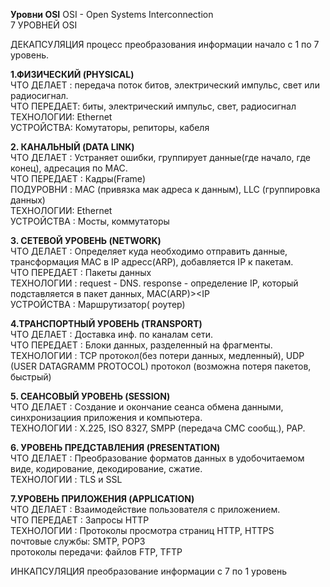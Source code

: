 **Уровни OSI**
OSI - Open Systems Interconnection  
7 УРОВНЕЙ OSI  

ДЕКАПСУЛЯЦИЯ процесс преобразования информации начало с 1 по 7 уровень.  

**1.ФИЗИЧЕСКИЙ (PHYSICAL)**  
ЧТО ДЕЛАЕТ : передача поток битов, электрический импульс, свет или радиосигнал.  
ЧТО ПЕРЕДАЕТ: биты, электрический импульс, свет, радиосигнал  
ТЕХНОЛОГИИ: Ethernet  
УСТРОЙСТВА: Комутаторы, репиторы, кабеля  

**2. КАНАЛЬНЫЙ (DATA LINK)**  
ЧТО ДЕЛАЕТ : Устраняет ошибки, группирует данные(где начало, где конец), адресация по MAC.  
ЧТО ПЕРЕДАЕТ : Кадры(Frame)  
ПОДУРОВНИ : MAC (привязка мак адреса к данным), LLC (группировка данных)  
ТЕХНОЛОГИИ: Ethernet  
УСТРОЙСТВА : Мосты, коммутаторы  

**3. СЕТЕВОЙ УРОВЕНЬ (NETWORK)**  
ЧТО ДЕЛАЕТ : Определяет куда необходимо отправить данные, трансформация MAC в IP адресс(ARP), добавляется IP к пакетам.  
ЧТО ПЕРЕДАЕТ : Пакеты данных  
ТЕХНОЛОГИИ : request - DNS. response - определение IP, который подставляется в пакет данных, MAC(ARP)><IP  
УСТРОЙСТВА : Маршрутизатор( роутер)  

**4.ТРАНСПОРТНЫЙ УРОВЕНЬ (TRANSPORT)**  
ЧТО ДЕЛАЕТ : Доставка инф. по каналам сети.  
ЧТО ПЕРЕДАЕТ : Блоки данных, разделенный на фрагменты.  
ТЕХНОЛОГИИ : TCP протокол(без потери данных, медленный), UDP (USER DATAGRAMM PROTOCOL) протокол (возможна потеря пакетов, быстрый)  

**5. СЕАНСОВЫЙ УРОВЕНЬ (SESSION)**  
ЧТО ДЕЛАЕТ : Создание и окончание сеанса обмена данными, синхронизациия приложения и компьютера.  
ТЕХНОЛОГИИ : Х.225, ISO 8327, SMPP (передача СМС сообщ.), PAP.  

**6. УРОВЕНЬ ПРЕДСТАВЛЕНИЯ (PRESENTATION)**  
ЧТО ДЕЛАЕТ : Преобразование форматов данных в удобочитаемом виде, кодирование, декодирование, сжатие.  
ТЕХНОЛОГИИ : TLS и SSL  

**7.УРОВЕНЬ ПРИЛОЖЕНИЯ (APPLICATION)**  
ЧТО ДЕЛАЕТ : Взаимодействие пользователя с приложением.  
ЧТО ПЕРЕДАЕТ : Запросы HTTP  
ТЕХНОЛОГИИ : Протоколы просмотра страниц HTTP, HTTPS   
    почтовые службы: SMTP, POP3  
    протоколы передачи: файлов FTP, TFTP  

ИНКАПСУЛЯЦИЯ преобразование информации с 7 по 1 уровень
